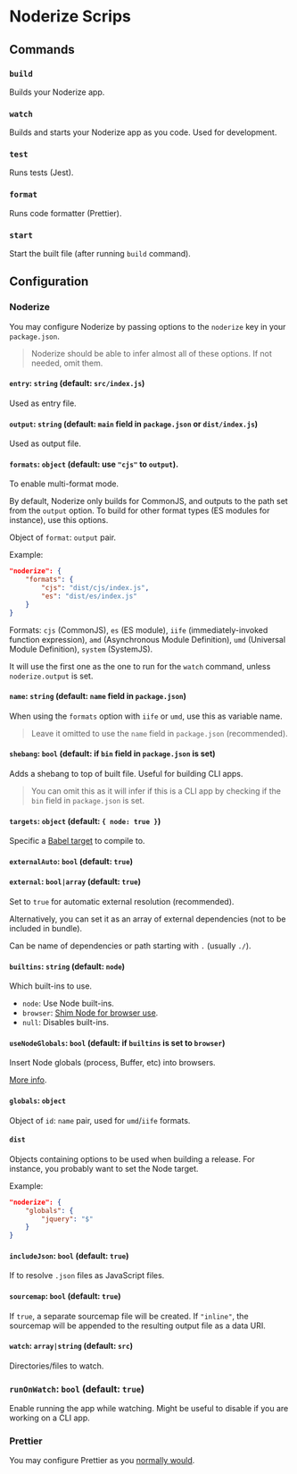 # Noderize Scrips

## Commands

### `build`

Builds your Noderize app.

### `watch`

Builds and starts your Noderize app as you code. Used for development.

### `test`

Runs tests (Jest).

### `format`

Runs code formatter (Prettier).

### `start`

Start the built file (after running `build` command).

## Configuration

### Noderize

You may configure Noderize by passing options to the `noderize` key in your `package.json`.

> Noderize should be able to infer almost all of these options. If not needed, omit them.

#### `entry`: `string` (default: `src/index.js`)

Used as entry file.

#### `output`: `string` (default: `main` field in `package.json` or `dist/index.js`)

Used as output file.

#### `formats`: `object` (default: use `"cjs"` to `output`).

To enable multi-format mode.

By default, Noderize only builds for CommonJS, and outputs to the path set from the `output` option. To build for other format types (ES modules for instance), use this options.

Object of `format`: `output` pair.

Example:

```json
"noderize": {
    "formats": {
        "cjs": "dist/cjs/index.js",
        "es": "dist/es/index.js"
    }
}
```

Formats: `cjs` (CommonJS), `es` (ES module), `iife` (immediately-invoked function expression), `amd` (Asynchronous Module Definition), `umd` (Universal Module Definition), `system` (SystemJS).

It will use the first one as the one to run for the `watch` command, unless `noderize.output` is set.

#### `name`: `string` (default: `name` field in `package.json`)

When using the `formats` option with `iife` or `umd`, use this as variable name.

> Leave it omitted to use the `name` field in `package.json` (recommended).

#### `shebang`: `bool` (default: if `bin` field in `package.json` is set)

Adds a shebang to top of built file. Useful for building CLI apps.

> You can omit this as it will infer if this is a CLI app by checking if the `bin` field in `package.json` is set.

#### `targets`: `object` (default: `{ node: true }`)

Specific a [Babel target](https://babeljs.io/docs/plugins/preset-env/#targets) to compile to.

#### `externalAuto`: `bool` (default: `true`)

#### `external`: `bool|array` (default: `true`)

Set to `true` for automatic external resolution (recommended).

Alternatively, you can set it as an array of external dependencies (not to be included in bundle).

Can be name of dependencies or path starting with `.` (usually `./`).

#### `builtins`: `string` (default: `node`)

Which built-ins to use.

* `node`: Use Node built-ins.
* `browser`: [Shim Node for browser use](https://www.npmjs.com/package/rollup-plugin-node-builtins).
* `null`: Disables built-ins.

#### `useNodeGlobals`: `bool` (default: if `builtins` is set to `browser`)

Insert Node globals (process, Buffer, etc) into browsers.

[More info](https://www.npmjs.com/package/rollup-plugin-node-globals).

#### `globals`: `object`

Object of `id`: `name` pair, used for `umd`/`iife` formats.

#### `dist`

Objects containing options to be used when building a release. For instance, you probably want to set the Node target.

Example:

```json
"noderize": {
    "globals": {
        "jquery": "$"
    }
}
```

#### `includeJson`: `bool` (default: `true`)

If to resolve `.json` files as JavaScript files.

#### `sourcemap`: `bool` (default: `true`)

If `true`, a separate sourcemap file will be created. If `"inline"`, the sourcemap will be appended to the resulting output file as a data URI.

#### `watch`: `array|string` (default: `src`)

Directories/files to watch.

### `runOnWatch`: `bool` (default: `true`)

Enable running the app while watching. Might be useful to disable if you are working on a CLI app.

### Prettier

You may configure Prettier as you [normally would](https://prettier.io/docs/en/configuration.html).